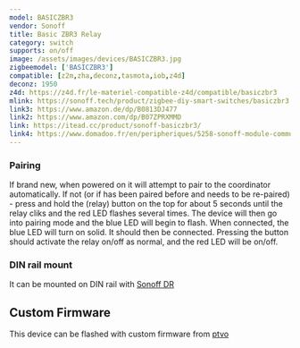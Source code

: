 ```yaml
---
model: BASICZBR3
vendor: Sonoff
title: Basic ZBR3 Relay
category: switch
supports: on/off
image: /assets/images/devices/BASICZBR3.jpg
zigbeemodel: ['BASICZBR3']
compatible: [z2m,zha,deconz,tasmota,iob,z4d]
deconz: 1950
z4d: https://z4d.fr/le-materiel-compatible-z4d/compatible/basiczbr3
mlink: https://sonoff.tech/product/zigbee-diy-smart-switches/basiczbr3
link3: https://www.amazon.de/dp/B0813DJ477
link2: https://www.amazon.com/dp/B07ZPRXMMD
link: https://itead.cc/product/sonoff-basiczbr3/
link4: https://www.domadoo.fr/en/peripheriques/5258-sonoff-module-commutateur-10a-zigbee-30.html
---
```

### Pairing
If brand new, when powered on it will attempt to pair to the coordinator automatically. If not (or if has been paired before and needs to be re-paired) - press and hold the (relay) button on the top for about 5 seconds until the relay cliks and the red LED flashes several times. The device will then go into pairing mode and the blue LED will begin to flash. When connected, the blue LED will turn on solid. It should then be connected. Pressing the button should activate the relay on/off as normal, and the red LED will be on/off. 

### DIN rail mount
It can be mounted on DIN rail with [Sonoff DR](https://sonoff.tech/product/accessories/dr)

## Custom Firmware
This device can be flashed with custom firmware from [ptvo](https://ptvo.info/sonoff-basic-zbr3-with-the-configurable-firmware-283/)
